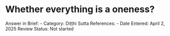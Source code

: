 # Whether everything is a oneness?

Answer in Brief: -
 Category: Diṭṭhi
Sutta References: -
Date Entered: April 2, 2025
Review Status: Not started